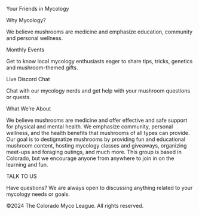 Your Friends in Mycology

Why Mycology?

We believe mushrooms are medicine and emphasize education, community and personal wellness.

Monthly Events

Get to know local mycology enthusiasts eager to share tips, tricks, genetics and mushroom-themed gifts.

Live Discord Chat

Chat with our mycology nerds and get help with your mushroom questions or quests.

What We’re About

We believe mushrooms are medicine and offer effective and safe support for physical and mental health. We emphasize community, personal wellness, and the health benefits that mushrooms of all types can provide. Our goal is to destigmatize mushrooms by providing fun and educational mushroom content, hosting mycology classes and giveaways, organizing meet-ups and foraging outings, and much more. This group is based in Colorado, but we encourage anyone from anywhere to join in on the learning and fun. 

TALK TO US

Have questions? We are always open to discussing anything related to your mycology needs or goals.

©2024 The Colorado Myco League. All rights reserved.